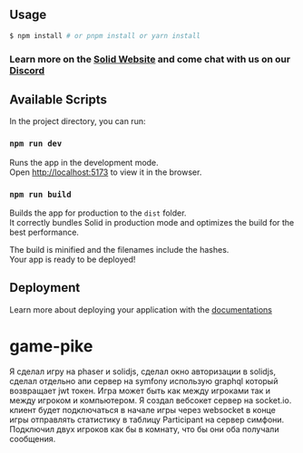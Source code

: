## Usage

```bash
$ npm install # or pnpm install or yarn install
```

### Learn more on the [Solid Website](https://solidjs.com) and come chat with us on our [Discord](https://discord.com/invite/solidjs)

## Available Scripts

In the project directory, you can run:

### `npm run dev`

Runs the app in the development mode.<br>
Open [http://localhost:5173](http://localhost:5173) to view it in the browser.

### `npm run build`

Builds the app for production to the `dist` folder.<br>
It correctly bundles Solid in production mode and optimizes the build for the best performance.

The build is minified and the filenames include the hashes.<br>
Your app is ready to be deployed!

## Deployment

Learn more about deploying your application with the [documentations](https://vitejs.dev/guide/static-deploy.html)
# game-pike



Я сделал игру на phaser и solidjs, сделал окно авторизации в solidjs, сделал отдельно апи сервер на symfony использую graphql который возвращает jwt токен. Игра может быть как между игроками так и между игроком и компьютером. Я создал вебсокет сервер на socket.io. клиент будет подключаться в начале игры через websocket в конце игры отправлять статистику в таблицу Participant на сервер симфони. Подключил двух игроков как бы в комнату, что бы они оба получали сообщения.